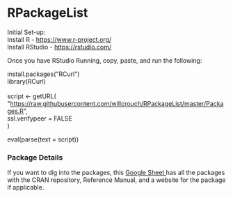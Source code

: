 # RPackageList

Initial Set-up: <br/>
Install R - https://www.r-project.org/  <br/>
Install RStudio - https://rstudio.com/  <br/>

Once you have RStudio Running, copy, paste, and run the following: <br/>

install.packages("RCurl")  <br/>
library(RCurl)  <br/>
<br/>
script <- getURL(  <br/>
  "https://raw.githubusercontent.com/willcrouch/RPackageList/master/Packages.R",  <br/>
  ssl.verifypeer = FALSE  <br/>
)  <br/>

eval(parse(text = script))  <br/>

### Package Details
If you want to dig into the packages, this <a href="https://docs.google.com/spreadsheets/d/1OtzSTGN51PTwP72Ex7X41a8sFoXcDJr6bOa1824kwdM/edit#gid=0"> Google Sheet </a> has all the packages with the CRAN repository, Reference Manual, and a website for the package if applicable.
